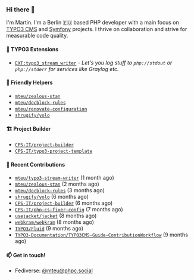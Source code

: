### Hi there 👋

I'm Martin. I'm a Berlin 🇪🇺 based PHP developer with a main focus on [TYPO3 CMS](https://typo3.org/) and [Symfony](https://symfony.com/) projects. I thrive on
collaboration and strive for measurable code quality.

#### 🧡 TYPO3 Extensions
- [`EXT:typo3_stream_writer`](https://github.com/mteu/typo3-stream-writer) - _Let's you log stuff to `php://stdout` or `php://stderr` for services like Graylog etc._

#### 🚜 Friendly Helpers

- [`mteu/zealous-stan`](https://github.com/mteu/zealous-stan)
- [`mteu/docblock-rules`](https://github.com/mteu/docblock-rules)
- [`mteu/renovate-configuration`](https://github.com/mteu/renovate-configuration)
- [`shrugify/yolo`](https://github.com/shrugify/yolo)

#### 🏗️ Project Builder

- [`CPS-IT/project-builder`](https://github.com/CPS-IT/project-builder)
- [`CPS-IT/typo3-project-template`](https://github.com/CPS-IT/typo3-project-template)

#### 👷 Recent Contributions


- [`mteu/typo3-stream-writer`](https://github.com/mteu/typo3-stream-writer) (1 month ago)
- [`mteu/zealous-stan`](https://github.com/mteu/zealous-stan) (2 months ago)
- [`mteu/docblock-rules`](https://github.com/mteu/docblock-rules) (3 months ago)
- [`shrugify/yolo`](https://github.com/shrugify/yolo) (6 months ago)
- [`CPS-IT/project-builder`](https://github.com/CPS-IT/project-builder) (6 months ago)
- [`CPS-IT/php-cs-fixer-config`](https://github.com/CPS-IT/php-cs-fixer-config) (7 months ago)
- [`usejacket/jacket`](https://github.com/usejacket/jacket) (8 months ago)
- [`webkram/webkram`](https://github.com/webkram/webkram) (8 months ago)
- [`TYPO3/Fluid`](https://github.com/TYPO3/Fluid) (9 months ago)
- [`TYPO3-Documentation/TYPO3CMS-Guide-ContributionWorkflow`](https://github.com/TYPO3-Documentation/TYPO3CMS-Guide-ContributionWorkflow) (9 months ago)

#### 📫 Get in touch!

- Fediverse: [@mteu@phpc.social](https://phpc.social/@mteu)
